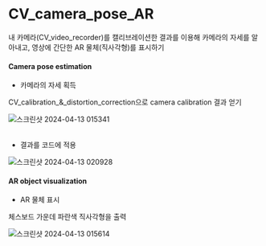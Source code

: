 # CV_camera_pose_AR
내 카메라(CV_video_recorder)를 캘리브레이션한 결과를 이용해 카메라의 자세를 알아내고, 영상에 간단한 AR 물체(직사각형)를 표시하기

#### Camera pose estimation
- 카메라의 자세 획득  

CV_calibration_&_distortion_correction으로 camera calibration 결과 얻기  

![스크린샷 2024-04-13 015341](https://github.com/JisubShim/CV_Practice/assets/118372554/ee172573-82b7-48d6-96d3-37bb46123a94)  
<br>
- 결과를 코드에 적용  

![스크린샷 2024-04-13 020928](https://github.com/JisubShim/CV_Practice/assets/118372554/1c856f3e-e2c7-4d7c-9ce7-72a504f57182)  

#### AR object visualization
- AR 물체 표시  

체스보드 가운데 파란색 직사각형을 출력  

![스크린샷 2024-04-13 015614](https://github.com/JisubShim/CV_Practice/assets/118372554/8ae4ec8c-0d38-44b7-bd32-c585abcd9bf0)  


